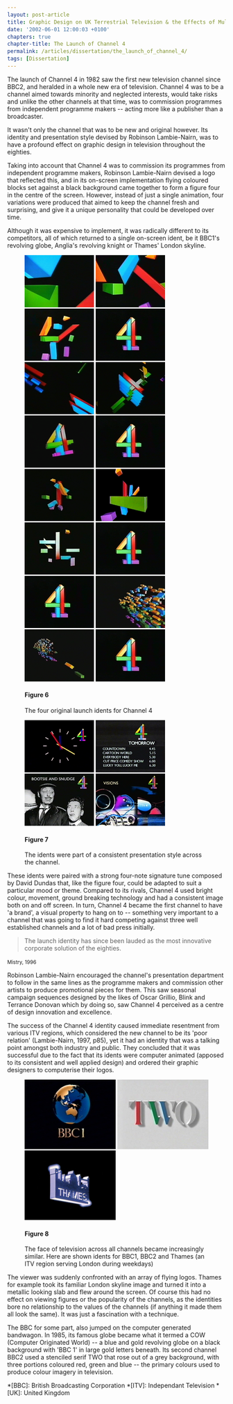 ```yaml
---
layout: post-article
title: Graphic Design on UK Terrestrial Television & the Effects of Multi-Channel Growth
date: '2002-06-01 12:00:03 +0100'
chapters: true
chapter-title: The Launch of Channel 4
permalink: /articles/dissertation/the_launch_of_channel_4/
tags: [Dissertation]
---
```

The launch of Channel 4 in 1982 saw the first new television channel since BBC2, and heralded in a whole new era of television. Channel 4 was to be a channel aimed towards minority and neglected interests, would take risks and unlike the other channels at that time, was to commission programmes from independent programme makers -- acting more like a publisher than a broadcaster.

It wasn't only the channel that was to be new and original however. Its identity and presentation style devised by Robinson Lambie-Nairn, was to have a profound effect on graphic design in television throughout the eighties.

Taking into account that Channel 4 was to commission its programmes from independent programme makers, Robinson Lambie-Nairn devised a logo that reflected this, and in its on-screen implementation flying coloured blocks set against a black background came together to form a figure four in the centre of the screen. However, instead of just a single animation, four variations were produced that aimed to keep the channel fresh and surprising, and give it a unique personality that could be developed over time.

Although it was expensive to implement, it was radically different to its competitors, all of which returned to a single on-screen ident, be it BBC1's revolving globe, Anglia's revolving knight or Thames' London skyline.

<figure id="figure-6">
    <img class="left" src="/assets/articles/dissertation/figure-6a.png" alt="Channel Four launch ident 1" />
    <img class="left" src="/assets/articles/dissertation/figure-6b.png" alt="Channel Four launch ident 1" />
    <img class="left" src="/assets/articles/dissertation/figure-6c.png" alt="Channel Four launch ident 1" />
    <img src="/assets/articles/dissertation/figure-6d.png" alt="Channel Four launch ident 1" /><br/>
    <img class="left" src="/assets/articles/dissertation/figure-6e.png" alt="Channel Four launch ident 2" /> 
    <img class="left" src="/assets/articles/dissertation/figure-6f.png" alt="Channel Four launch ident 2" />
    <img class="left" src="/assets/articles/dissertation/figure-6g.png" alt="Channel Four launch ident 2" /> 
    <img src="/assets/articles/dissertation/figure-6d.png" alt="Channel Four launch ident 2" /><br/>
    <img class="left" src="/assets/articles/dissertation/figure-6h.png" alt="Channel Four launch ident 3" /> 
    <img class="left" src="/assets/articles/dissertation/figure-6i.png" alt="Channel Four launch ident 3" />
    <img class="left" src="/assets/articles/dissertation/figure-6j.png" alt="Channel Four launch ident 3" />
    <img src="/assets/articles/dissertation/figure-6d.png" alt="Channel Four launch ident 3" /><br/>
    <img class="left" src="/assets/articles/dissertation/figure-6d.png" alt="Channel Four launch ident 4" />
    <img class="left" src="/assets/articles/dissertation/figure-6k.png" alt="Channel Four launch ident 4" />
    <img class="left" src="/assets/articles/dissertation/figure-6l.png" alt="Channel Four launch ident 4" />
    <img src="/assets/articles/dissertation/figure-6d.png" alt="Channel Four launch ident 4" />
    <figcaption>
        <h4>Figure 6</h4>
        <p>The four original launch idents for Channel 4</p>
    </figcaption>
</figure>

<figure id="figure-7">
    <img class="left" src="/assets/articles/dissertation/figure-7a.png" alt="Channel 4 clock" />
    <img class="left" src="/assets/articles/dissertation/figure-7b.png" alt="Channel Four programme menu" />
    <img class="left" src="/assets/articles/dissertation/figure-7c.png" alt="Channel 4 promotion slide" /> 
    <img class="left" src="/assets/articles/dissertation/figure-7d.png" alt="Channel 4 promotion slide" /> 
    <figcaption>
        <h4>Figure 7</h4>
        <p>The idents were part of a consistent presentation style across the channel.</p>
    </figcaption>
</figure>

These idents were paired with a strong four-note signature tune composed by David Dundas that, like the figure four, could be adapted to suit a particular mood or theme. Compared to its rivals, Channel 4 used bright colour, movement, ground breaking technology and had a consistent image both on and off screen. In turn, Channel 4 became the first channel to have 'a brand', a visual property to hang on to -- something very important to a channel that was going to find it hard competing against three well established channels and a lot of bad press initially.

  > The launch identity has since been lauded as the most innovative corporate solution of the eighties.

<small>Mistry, 1996</small>

Robinson Lambie-Nairn encouraged the channel's presentation department to follow in the same lines as the programme makers and commission other artists to produce promotional pieces for them. This saw seasonal campaign sequences designed by the likes of Oscar Grillio, Blink and Terrance Donovan which by doing so, saw Channel 4 perceived as a centre of design innovation and excellence.

The success of the Channel 4 identity caused immediate resentment from various ITV regions, which considered the new channel to be its 'poor relation' (Lambie-Nairn, 1997, p85), yet it had an identity that was a talking point amongst both industry and public. They concluded that it was successful due to the fact that its idents were computer animated (apposed to its consistent and well applied design) and ordered their graphic designers to computerise their logos.

<figure id="figure-8">
    <img class="left" src="/assets/articles/dissertation/figure-8a.png" alt="BBC One ident, 1985" />
    <img class="left" src="/assets/articles/dissertation/figure-8b.png" alt="BBC Two ident, 1986" />
    <img class="left" src="/assets/articles/dissertation/figure-8c.png" alt="Thames Television ident" />
    <figcaption>
        <h4>Figure 8</h4>
        <p>The face of television across all channels became increasingly similar. Here are shown idents for BBC1, BBC2 and Thames (an ITV region serving London during weekdays)</p>
    </figcaption>
</figure>

The viewer was suddenly confronted with an array of flying logos. Thames for example took its familiar London skyline image and turned it into a metallic looking slab and flew around the screen. Of course this had no effect on viewing figures or the popularity of the channels, as the identities bore no relationship to the values of the channels (if anything it made them all look the same). It was just a fascination with a technique.

The BBC for some part, also jumped on the computer generated bandwagon. In 1985, its famous globe became what it termed a COW (Computer Originated World) -- a blue and gold revolving globe on a black background with 'BBC 1' in large gold letters beneath. Its second channel BBC2 used a stenciled serif TWO that rose out of a grey background, with three portions coloured red, green and blue -- the primary colours used to produce colour imagery in television.

*[BBC]: British Broadcasting Corporation
*[ITV]: Independant Television
*[UK]: United Kingdom